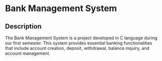 # Bank Management System

## Description

The Bank Management System is a project developed in C language during our first semester. This system provides essential banking functionalities that include account creation, deposit, withdrawal, balance inquiry, and account management. 
